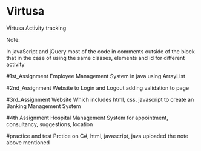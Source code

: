 # Virtusa
Virtusa Activity tracking

Note:

In javaScript and jQuery most of the code in comments outside of the block
that in the case of using the same classes, elements and id for different activity

#1st_Assignment
Employee Management System in java using ArrayList

#2nd_Assignment
Website to Login and Logout adding validation to page

#3rd_Assignment
Website Which includes html, css, javascript to create an Banking Management System

#4th Assignment
Hospital Management System for appointment, consultancy, suggestions, location

#practice and test
Prctice on C#, html, javascript, java 
uploaded
the note above mentioned

